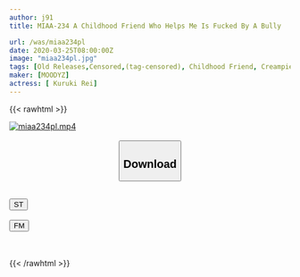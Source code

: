 ```yaml
---
author: j91
title: MIAA-234 A Childhood Friend Who Helps Me Is Fucked By A Bully

url: /was/miaa234pl
date: 2020-03-25T08:00:00Z
image: "miaa234pl.jpg"
tags: [Old Releases,Censored,(tag-censored), Childhood Friend, Creampie, Cuckold ]
maker: [MOODYZ]
actress: [ Kuruki Rei]
---
```



{{< rawhtml >}}

<div class="video" data-videoid="PjlrOWW0YLF07JG">
    <a href="javascript:;">
        <img src="/was/miaa234pl/miaa234pl.jpg" width="WIDTH" height="HEIGHT" alt="miaa234pl.mp4" loading="lazy">
    </a>
</div>

<script type="text/javascript" src="https://j91.asia/asset/on-demand-st.js"></script>

<br>
  <link rel="stylesheet" href="https://j91.asia/asset/bs5.css">
  
  <center>
  <button class="btn btn-primary" type="button" data-bs-toggle="collapse" data-bs-target=".multi-collapse" aria-expanded="false" aria-controls="multiCollapseExample1 multiCollapseExample2"><h2>Download</h2></button></center>
</p>
<div class="row">
  <div class="col">
    <div class="collapse multi-collapse" id="multiCollapseExample1">
      <div class="card card-body">
	      	      <br>
<div class="buttons">  
<a href="https://streamtape.to/v/PjlrOWW0YLF07JG" target="_blank"><button class="btn-hover color-3"><i class="fa fa-download"></i> ST</button></a></div>
    </div>
  </div>
</div>
  <div class="col">
    <div class="collapse multi-collapse" id="multiCollapseExample2">
      <div class="card card-body">
	      <br>
<div class="buttons">
    <a href="https://filemoon.sx/d/ik07otvsk4ic" target="_blank"><button class="btn-hover color-8"><i class="fa fa-download"></i> FM</button></a></div>
<br><br>
      </div>
    </div>
  </div>
</div>

{{< /rawhtml >}}